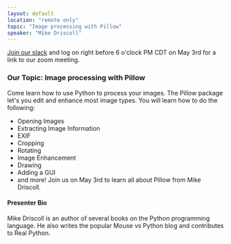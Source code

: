 ```yaml
---
layout: default
location: "remote only"
topic: "Image processing with Pillow"
speaker: "Mike Driscoll"
---
```


[Join our slack](https://join.slack.com/t/pyowa/shared_invite/enQtNjM4MzAxMzIwNzg0LTA5YjNmMDk4MWNkZGFlOTNhMWJkZGQ3ZTAxYjIxYTg5NTZmN2Q2ZmMyOTE4NDgyYzFmODBjNzExYTQ4YjM0Zjg) and log on right before 6 o'clock PM CDT on May 3rd for a link to our zoom meeting.

### Our Topic: Image processing with Pillow
Come learn how to use Python to process your images. The Pillow package let's you edit and enhance most image types.
You will learn how to do the following:
- Opening Images
- Extracting Image Information
- EXIF
- Cropping
- Rotating
- Image Enhancement
- Drawing
- Adding a GUI
- and more!
Join us on May 3rd to learn all about Pillow from Mike Driscoll.


#### Presenter Bio
Mike Driscoll is an author of several books on the Python programming language. He also writes the popular Mouse vs Python blog and contributes to Real Python.
